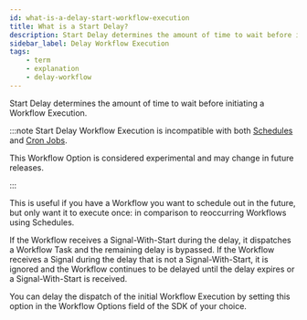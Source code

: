 ```yaml
---
id: what-is-a-delay-start-workflow-execution
title: What is a Start Delay?
description: Start Delay determines the amount of time to wait before initiating a Workflow Execution. If the Workflow receives a Signal-With-Start during the delay, it dispatches a Workflow Task and the remaining delay is bypassed.
sidebar_label: Delay Workflow Execution
tags:
    - term
    - explanation
    - delay-workflow
---
```


Start Delay determines the amount of time to wait before initiating a Workflow Execution.

:::note
Start Delay Workflow Execution is incompatible with both [Schedules](/concepts/what-is-a-schedule) and [Cron Jobs](/concepts/what-is-a-temporal-cron-job).

This Workflow Option is considered experimental and may change in future releases.

:::

This is useful if you have a Workflow you want to schedule out in the future, but only want it to execute once: in comparison to reoccurring Workflows using Schedules.

If the Workflow receives a Signal-With-Start during the delay, it dispatches a Workflow Task and the remaining delay is bypassed.
If the Workflow receives a Signal during the delay that is not a Signal-With-Start, it is ignored and the Workflow continues to be delayed until the delay expires or a Signal-With-Start is received.

You can delay the dispatch of the initial Workflow Execution by setting this option in the Workflow Options field of the SDK of your choice.
